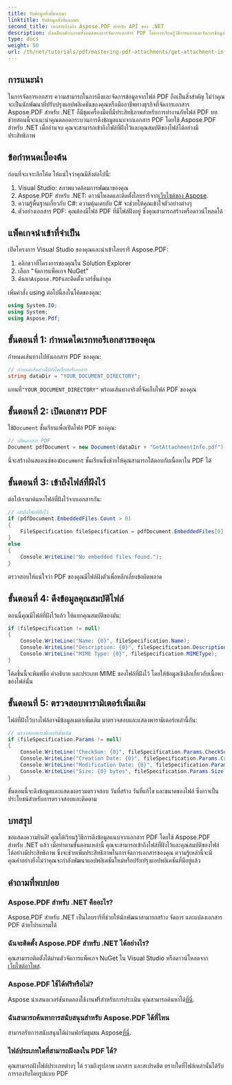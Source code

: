 ```yaml
---
title: รับข้อมูลสิ่งที่แนบมา
linktitle: รับข้อมูลสิ่งที่แนบมา
second_title: เอกสารอ้างอิง Aspose.PDF สำหรับ API ของ .NET
description: ปลดล็อกศักยภาพทั้งหมดของการจัดการเอกสาร PDF โดยการเรียนรู้วิธีการแยกและจัดการข้อมูลไฟล์ที่ฝังไว้โดยใช้ Aspose.PDF สำหรับ .NET คู่มือที่ครอบคลุมนี้จะแนะนำคุณทีละขั้นตอน
type: docs
weight: 50
url: /th/net/tutorials/pdf/mastering-pdf-attachments/get-attachment-information/
---
```

## การแนะนำ

ในการจัดการเอกสาร ความสามารถในการดึงและจัดการข้อมูลจากไฟล์ PDF ถือเป็นสิ่งสำคัญ ไม่ว่าคุณจะเป็นนักพัฒนาที่ปรับปรุงแอปพลิเคชันของคุณหรือมืออาชีพทางธุรกิจที่จัดการเอกสาร Aspose.PDF สำหรับ .NET ก็มีชุดเครื่องมือที่มีประสิทธิภาพสำหรับการทำงานกับไฟล์ PDF บทช่วยสอนนี้จะแนะนำคุณตลอดกระบวนการดึงข้อมูลแนบจากเอกสาร PDF โดยใช้ Aspose.PDF สำหรับ .NET เมื่ออ่านจบ คุณจะสามารถเข้าถึงไฟล์ที่ฝังไว้และคุณสมบัติของไฟล์ได้อย่างมีประสิทธิภาพ

## ข้อกำหนดเบื้องต้น

ก่อนที่จะเจาะลึกโค้ด ให้แน่ใจว่าคุณมีสิ่งต่อไปนี้:

1. Visual Studio: สภาพแวดล้อมการพัฒนาของคุณ
2.  Aspose.PDF สำหรับ .NET: ดาวน์โหลดและติดตั้งไลบรารีจาก[เว็บไซต์ของ Aspose](https://releases.aspose.com/pdf/net/).
3. ความรู้พื้นฐานเกี่ยวกับ C#: ความคุ้นเคยกับ C# จะช่วยให้คุณเข้าใจตัวอย่างต่างๆ
4. ตัวอย่างเอกสาร PDF: คุณต้องมีไฟล์ PDF ที่มีไฟล์ฝังอยู่ ซึ่งคุณสามารถสร้างหรือดาวน์โหลดได้

## แพ็คเกจนำเข้าที่จำเป็น

เปิดโครงการ Visual Studio ของคุณและนำเข้าไลบรารี Aspose.PDF:

1. คลิกขวาที่โครงการของคุณใน Solution Explorer
2. เลือก "จัดการแพ็คเกจ NuGet"
3.  ค้นหา`Aspose.PDF`และติดตั้งเวอร์ชั่นล่าสุด

เพิ่มคำสั่ง using ต่อไปนี้ลงในโค้ดของคุณ:

```csharp
using System.IO;
using System;
using Aspose.Pdf;
```

## ขั้นตอนที่ 1: กำหนดไดเรกทอรีเอกสารของคุณ

กำหนดเส้นทางไปยังเอกสาร PDF ของคุณ:

```csharp
// กำหนดเส้นทางไปยังไดเร็กทอรีเอกสาร
string dataDir = "YOUR_DOCUMENT_DIRECTORY";
```

 แทนที่`"YOUR_DOCUMENT_DIRECTORY"` พร้อมเส้นทางจริงที่จัดเก็บไฟล์ PDF ของคุณ

## ขั้นตอนที่ 2: เปิดเอกสาร PDF

 ใช้`Document` ชั้นเรียนเพื่อเปิดไฟล์ PDF ของคุณ:

```csharp
// เปิดเอกสาร PDF
Document pdfDocument = new Document(dataDir + "GetAttachmentInfo.pdf");
```

 นี่จะสร้างอินสแตนซ์ของ`Document` ชั้นเรียนซึ่งช่วยให้คุณสามารถโต้ตอบกับเนื้อหาใน PDF ได้

## ขั้นตอนที่ 3: เข้าถึงไฟล์ที่ฝังไว้

ต่อไปเรามาค้นหาไฟล์ที่ฝังไว้จากเอกสารกัน:

```csharp
// เข้าถึงไฟล์ที่ฝังไว้
if (pdfDocument.EmbeddedFiles.Count > 0)
{
    FileSpecification fileSpecification = pdfDocument.EmbeddedFiles[0]; // เข้าถึงไฟล์ที่ฝังไว้ครั้งแรก
}
else
{
    Console.WriteLine("No embedded files found.");
}
```

ตรวจสอบให้แน่ใจว่า PDF ของคุณมีไฟล์ฝังตัวเพื่อหลีกเลี่ยงข้อผิดพลาด

## ขั้นตอนที่ 4: ดึงข้อมูลคุณสมบัติไฟล์

ตอนนี้คุณมีไฟล์ที่ฝังไว้แล้ว ให้แยกคุณสมบัติของมัน:

```csharp
if (fileSpecification != null)
{
    Console.WriteLine("Name: {0}", fileSpecification.Name);
    Console.WriteLine("Description: {0}", fileSpecification.Description);
    Console.WriteLine("MIME Type: {0}", fileSpecification.MIMEType);
}
```

โค้ดชิ้นนี้จะพิมพ์ชื่อ คำอธิบาย และประเภท MIME ของไฟล์ที่ฝังไว้ โดยให้ข้อมูลเชิงลึกเกี่ยวกับเนื้อหาของไฟล์นั้น

## ขั้นตอนที่ 5: ตรวจสอบพารามิเตอร์เพิ่มเติม

ไฟล์ที่ฝังไว้บางไฟล์อาจมีข้อมูลเมตาเพิ่มเติม มาตรวจสอบและแสดงพารามิเตอร์เหล่านี้กัน:

```csharp
// ตรวจสอบพารามิเตอร์เพิ่มเติม
if (fileSpecification.Params != null)
{
    Console.WriteLine("CheckSum: {0}", fileSpecification.Params.CheckSum);
    Console.WriteLine("Creation Date: {0}", fileSpecification.Params.CreationDate);
    Console.WriteLine("Modification Date: {0}", fileSpecification.Params.ModDate);
    Console.WriteLine("Size: {0} bytes", fileSpecification.Params.Size);
}
```

ขั้นตอนนี้จะดึงข้อมูลและแสดงผลรวมตรวจสอบ วันที่สร้าง วันที่แก้ไข และขนาดของไฟล์ ซึ่งอาจเป็นประโยชน์สำหรับการตรวจสอบและติดตาม

## บทสรุป

ขอแสดงความยินดี! คุณได้เรียนรู้วิธีการดึงข้อมูลแนบจากเอกสาร PDF โดยใช้ Aspose.PDF สำหรับ .NET แล้ว เมื่อทำตามขั้นตอนเหล่านี้ คุณจะสามารถเข้าถึงไฟล์ที่ฝังไว้และคุณสมบัติของไฟล์ได้อย่างมีประสิทธิภาพ ซึ่งจะช่วยเพิ่มประสิทธิภาพในการจัดการเอกสารของคุณ ความรู้เหล่านี้จะมีคุณค่าอย่างยิ่งไม่ว่าคุณจะกำลังพัฒนาแอปพลิเคชันใหม่หรือปรับปรุงแอปพลิเคชันที่มีอยู่แล้ว

## คำถามที่พบบ่อย

### Aspose.PDF สำหรับ .NET คืออะไร?
Aspose.PDF สำหรับ .NET เป็นไลบรารีที่ช่วยให้นักพัฒนาสามารถสร้าง จัดการ และแปลงเอกสาร PDF ด้วยโปรแกรมได้

### ฉันจะติดตั้ง Aspose.PDF สำหรับ .NET ได้อย่างไร?
 คุณสามารถติดตั้งได้ผ่านตัวจัดการแพ็คเกจ NuGet ใน Visual Studio หรือดาวน์โหลดจาก[เว็บไซต์อาโพส](https://releases.aspose.com/pdf/net/).

### Aspose.PDF ใช้ได้ฟรีหรือไม่?
 Aspose นำเสนอเวอร์ชันทดลองใช้งานฟรีสำหรับการประเมิน คุณสามารถค้นหาได้[ที่นี่](https://releases.aspose.com/).

### ฉันสามารถค้นหาการสนับสนุนสำหรับ Aspose.PDF ได้ที่ไหน
 สามารถรับการสนับสนุนได้ผ่านฟอรัมชุมชน Aspose[ที่นี่](https://forum.aspose.com/c/pdf/10).

### ไฟล์ประเภทใดที่สามารถฝังลงใน PDF ได้?
คุณสามารถฝังไฟล์ประเภทต่างๆ ได้ รวมถึงรูปภาพ เอกสาร และสเปรดชีต ตราบใดที่ไฟล์เหล่านั้นได้รับการรองรับโดยรูปแบบ PDF